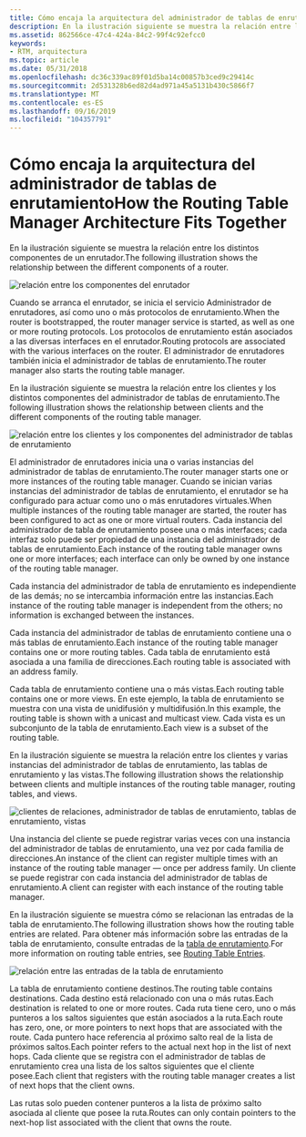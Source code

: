 ```yaml
---
title: Cómo encaja la arquitectura del administrador de tablas de enrutamiento
description: En la ilustración siguiente se muestra la relación entre los distintos componentes de un enrutador.
ms.assetid: 862566ce-47c4-424a-84c2-99f4c92efcc0
keywords:
- RTM, arquitectura
ms.topic: article
ms.date: 05/31/2018
ms.openlocfilehash: dc36c339ac89f01d5ba14c00857b3ced9c29414c
ms.sourcegitcommit: 2d531328b6ed82d4ad971a45a5131b430c5866f7
ms.translationtype: MT
ms.contentlocale: es-ES
ms.lasthandoff: 09/16/2019
ms.locfileid: "104357791"
---
```

# <a name="how-the-routing-table-manager-architecture-fits-together"></a><span data-ttu-id="5bc7b-104">Cómo encaja la arquitectura del administrador de tablas de enrutamiento</span><span class="sxs-lookup"><span data-stu-id="5bc7b-104">How the Routing Table Manager Architecture Fits Together</span></span>

<span data-ttu-id="5bc7b-105">En la ilustración siguiente se muestra la relación entre los distintos componentes de un enrutador.</span><span class="sxs-lookup"><span data-stu-id="5bc7b-105">The following illustration shows the relationship between the different components of a router.</span></span>

![relación entre los componentes del enrutador](images/rtsrvarch.png)

<span data-ttu-id="5bc7b-107">Cuando se arranca el enrutador, se inicia el servicio Administrador de enrutadores, así como uno o más protocolos de enrutamiento.</span><span class="sxs-lookup"><span data-stu-id="5bc7b-107">When the router is bootstrapped, the router manager service is started, as well as one or more routing protocols.</span></span> <span data-ttu-id="5bc7b-108">Los protocolos de enrutamiento están asociados a las diversas interfaces en el enrutador.</span><span class="sxs-lookup"><span data-stu-id="5bc7b-108">Routing protocols are associated with the various interfaces on the router.</span></span> <span data-ttu-id="5bc7b-109">El administrador de enrutadores también inicia el administrador de tablas de enrutamiento.</span><span class="sxs-lookup"><span data-stu-id="5bc7b-109">The router manager also starts the routing table manager.</span></span>

<span data-ttu-id="5bc7b-110">En la ilustración siguiente se muestra la relación entre los clientes y los distintos componentes del administrador de tablas de enrutamiento.</span><span class="sxs-lookup"><span data-stu-id="5bc7b-110">The following illustration shows the relationship between clients and the different components of the routing table manager.</span></span>

![relación entre los clientes y los componentes del administrador de tablas de enrutamiento](images/rtmentrel.png)

<span data-ttu-id="5bc7b-112">El administrador de enrutadores inicia una o varias instancias del administrador de tablas de enrutamiento.</span><span class="sxs-lookup"><span data-stu-id="5bc7b-112">The router manager starts one or more instances of the routing table manager.</span></span> <span data-ttu-id="5bc7b-113">Cuando se inician varias instancias del administrador de tablas de enrutamiento, el enrutador se ha configurado para actuar como uno o más enrutadores virtuales.</span><span class="sxs-lookup"><span data-stu-id="5bc7b-113">When multiple instances of the routing table manager are started, the router has been configured to act as one or more virtual routers.</span></span> <span data-ttu-id="5bc7b-114">Cada instancia del administrador de tabla de enrutamiento posee una o más interfaces; cada interfaz solo puede ser propiedad de una instancia del administrador de tablas de enrutamiento.</span><span class="sxs-lookup"><span data-stu-id="5bc7b-114">Each instance of the routing table manager owns one or more interfaces; each interface can only be owned by one instance of the routing table manager.</span></span>

<span data-ttu-id="5bc7b-115">Cada instancia del administrador de tabla de enrutamiento es independiente de las demás; no se intercambia información entre las instancias.</span><span class="sxs-lookup"><span data-stu-id="5bc7b-115">Each instance of the routing table manager is independent from the others; no information is exchanged between the instances.</span></span>

<span data-ttu-id="5bc7b-116">Cada instancia del administrador de tablas de enrutamiento contiene una o más tablas de enrutamiento.</span><span class="sxs-lookup"><span data-stu-id="5bc7b-116">Each instance of the routing table manager contains one or more routing tables.</span></span> <span data-ttu-id="5bc7b-117">Cada tabla de enrutamiento está asociada a una familia de direcciones.</span><span class="sxs-lookup"><span data-stu-id="5bc7b-117">Each routing table is associated with an address family.</span></span>

<span data-ttu-id="5bc7b-118">Cada tabla de enrutamiento contiene una o más vistas.</span><span class="sxs-lookup"><span data-stu-id="5bc7b-118">Each routing table contains one or more views.</span></span> <span data-ttu-id="5bc7b-119">En este ejemplo, la tabla de enrutamiento se muestra con una vista de unidifusión y multidifusión.</span><span class="sxs-lookup"><span data-stu-id="5bc7b-119">In this example, the routing table is shown with a unicast and multicast view.</span></span> <span data-ttu-id="5bc7b-120">Cada vista es un subconjunto de la tabla de enrutamiento.</span><span class="sxs-lookup"><span data-stu-id="5bc7b-120">Each view is a subset of the routing table.</span></span>

<span data-ttu-id="5bc7b-121">En la ilustración siguiente se muestra la relación entre los clientes y varias instancias del administrador de tablas de enrutamiento, las tablas de enrutamiento y las vistas.</span><span class="sxs-lookup"><span data-stu-id="5bc7b-121">The following illustration shows the relationship between clients and multiple instances of the routing table manager, routing tables, and views.</span></span>

![clientes de relaciones, administrador de tablas de enrutamiento, tablas de enrutamiento, vistas](images/multrtabrel.png)

<span data-ttu-id="5bc7b-123">Una instancia del cliente se puede registrar varias veces con una instancia del administrador de tablas de enrutamiento, una vez por cada familia de direcciones.</span><span class="sxs-lookup"><span data-stu-id="5bc7b-123">An instance of the client can register multiple times with an instance of the routing table manager — once per address family.</span></span> <span data-ttu-id="5bc7b-124">Un cliente se puede registrar con cada instancia del administrador de tablas de enrutamiento.</span><span class="sxs-lookup"><span data-stu-id="5bc7b-124">A client can register with each instance of the routing table manager.</span></span>

<span data-ttu-id="5bc7b-125">En la ilustración siguiente se muestra cómo se relacionan las entradas de la tabla de enrutamiento.</span><span class="sxs-lookup"><span data-stu-id="5bc7b-125">The following illustration shows how the routing table entries are related.</span></span> <span data-ttu-id="5bc7b-126">Para obtener más información sobre las entradas de la tabla de enrutamiento, consulte entradas de la [tabla de enrutamiento](routing-table-entries.md).</span><span class="sxs-lookup"><span data-stu-id="5bc7b-126">For more information on routing table entries, see [Routing Table Entries](routing-table-entries.md).</span></span>

![relación entre las entradas de la tabla de enrutamiento](images/nexthop.png)

<span data-ttu-id="5bc7b-128">La tabla de enrutamiento contiene destinos.</span><span class="sxs-lookup"><span data-stu-id="5bc7b-128">The routing table contains destinations.</span></span> <span data-ttu-id="5bc7b-129">Cada destino está relacionado con una o más rutas.</span><span class="sxs-lookup"><span data-stu-id="5bc7b-129">Each destination is related to one or more routes.</span></span> <span data-ttu-id="5bc7b-130">Cada ruta tiene cero, uno o más punteros a los saltos siguientes que están asociados a la ruta.</span><span class="sxs-lookup"><span data-stu-id="5bc7b-130">Each route has zero, one, or more pointers to next hops that are associated with the route.</span></span> <span data-ttu-id="5bc7b-131">Cada puntero hace referencia al próximo salto real de la lista de próximos saltos.</span><span class="sxs-lookup"><span data-stu-id="5bc7b-131">Each pointer refers to the actual next hop in the list of next hops.</span></span> <span data-ttu-id="5bc7b-132">Cada cliente que se registra con el administrador de tablas de enrutamiento crea una lista de los saltos siguientes que el cliente posee.</span><span class="sxs-lookup"><span data-stu-id="5bc7b-132">Each client that registers with the routing table manager creates a list of next hops that the client owns.</span></span>

<span data-ttu-id="5bc7b-133">Las rutas solo pueden contener punteros a la lista de próximo salto asociada al cliente que posee la ruta.</span><span class="sxs-lookup"><span data-stu-id="5bc7b-133">Routes can only contain pointers to the next-hop list associated with the client that owns the route.</span></span>

 

 




